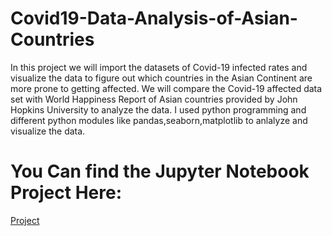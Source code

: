 # Covid19-Data-Analysis-of-Asian-Countries
In this project we will import the datasets of Covid-19 infected rates and visualize the data to figure out which countries in the Asian Continent are more prone to getting affected. We will compare the Covid-19 affected data set with World Happiness Report of Asian countries provided by John Hopkins University to analyze the data.
I used python programming and different python modules like pandas,seaborn,matplotlib to anlalyze and visualize the data.

# You Can find the Jupyter Notebook Project Here:
[Project](covid19-data-analysis-of-Asian-Countries/covid-19_dataanalysis_asia.ipynb) 
